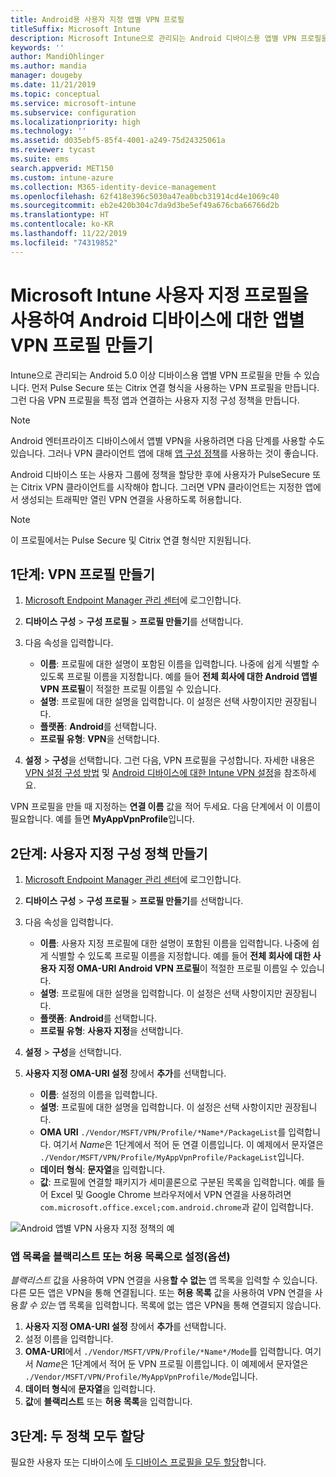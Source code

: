 ```yaml
---
title: Android용 사용자 지정 앱별 VPN 프로필
titleSuffix: Microsoft Intune
description: Microsoft Intune으로 관리되는 Android 디바이스용 앱별 VPN 프로필을 만드는 방법을 알아봅니다.
keywords: ''
author: MandiOhlinger
ms.author: mandia
manager: dougeby
ms.date: 11/21/2019
ms.topic: conceptual
ms.service: microsoft-intune
ms.subservice: configuration
ms.localizationpriority: high
ms.technology: ''
ms.assetid: d035ebf5-85f4-4001-a249-75d24325061a
ms.reviewer: tycast
ms.suite: ems
search.appverid: MET150
ms.custom: intune-azure
ms.collection: M365-identity-device-management
ms.openlocfilehash: 62f418e396c5030a47ea0bcb31914cd4e1069c40
ms.sourcegitcommit: eb2e420b304c7da9d3be5ef49a676cba66766d2b
ms.translationtype: HT
ms.contentlocale: ko-KR
ms.lasthandoff: 11/22/2019
ms.locfileid: "74319852"
---
```

# <a name="use-a-microsoft-intune-custom-profile-to-create-a-per-app-vpn-profile-for-android-devices"></a>Microsoft Intune 사용자 지정 프로필을 사용하여 Android 디바이스에 대한 앱별 VPN 프로필 만들기

Intune으로 관리되는 Android 5.0 이상 디바이스용 앱별 VPN 프로필을 만들 수 있습니다. 먼저 Pulse Secure 또는 Citrix 연결 형식을 사용하는 VPN 프로필을 만듭니다. 그런 다음 VPN 프로필을 특정 앱과 연결하는 사용자 지정 구성 정책을 만듭니다.

> [!NOTE]
> Android 엔터프라이즈 디바이스에서 앱별 VPN을 사용하려면 다음 단계를 사용할 수도 있습니다. 그러나 VPN 클라이언트 앱에 대해 [앱 구성 정책](../apps/app-configuration-policies-use-android.md)를 사용하는 것이 좋습니다.

Android 디바이스 또는 사용자 그룹에 정책을 할당한 후에 사용자가 PulseSecure 또는 Citrix VPN 클라이언트를 시작해야 합니다. 그러면 VPN 클라이언트는 지정한 앱에서 생성되는 트래픽만 열린 VPN 연결을 사용하도록 허용합니다.

> [!NOTE]
>
> 이 프로필에서는 Pulse Secure 및 Citrix 연결 형식만 지원됩니다.

## <a name="step-1-create-a-vpn-profile"></a>1단계: VPN 프로필 만들기

1. [Microsoft Endpoint Manager 관리 센터](https://go.microsoft.com/fwlink/?linkid=2109431)에 로그인합니다.
2. **디바이스 구성** > **구성 프로필** > **프로필 만들기**를 선택합니다.
3. 다음 속성을 입력합니다.

    - **이름**: 프로필에 대한 설명이 포함된 이름을 입력합니다. 나중에 쉽게 식별할 수 있도록 프로필 이름을 지정합니다. 예를 들어 **전체 회사에 대한 Android 앱별 VPN 프로필**이 적절한 프로필 이름일 수 있습니다.
    - **설명**: 프로필에 대한 설명을 입력합니다. 이 설정은 선택 사항이지만 권장됩니다.
    - **플랫폼**: **Android**를 선택합니다.
    - **프로필 유형**: **VPN**을 선택합니다.

4. **설정** > **구성**을 선택합니다. 그런 다음, VPN 프로필을 구성합니다. 자세한 내용은 [VPN 설정 구성 방법](vpn-settings-configure.md) 및 [Android 디바이스에 대한 Intune VPN 설정](vpn-settings-android.md)을 참조하세요.

VPN 프로필을 만들 때 지정하는 **연결 이름** 값을 적어 두세요. 다음 단계에서 이 이름이 필요합니다. 예를 들면 **MyAppVpnProfile**입니다.

## <a name="step-2-create-a-custom-configuration-policy"></a>2단계: 사용자 지정 구성 정책 만들기

1. [Microsoft Endpoint Manager 관리 센터](https://go.microsoft.com/fwlink/?linkid=2109431)에 로그인합니다.
2. **디바이스 구성** > **구성 프로필** > **프로필 만들기**를 선택합니다.
3. 다음 속성을 입력합니다.

    - **이름**: 사용자 지정 프로필에 대한 설명이 포함된 이름을 입력합니다. 나중에 쉽게 식별할 수 있도록 프로필 이름을 지정합니다. 예를 들어 **전체 회사에 대한 사용자 지정 OMA-URI Android VPN 프로필**이 적절한 프로필 이름일 수 있습니다.
    - **설명**: 프로필에 대한 설명을 입력합니다. 이 설정은 선택 사항이지만 권장됩니다.
    - **플랫폼**: **Android**를 선택합니다.
    - **프로필 유형**: **사용자 지정**을 선택합니다.

4. **설정** > **구성**을 선택합니다.
5. **사용자 지정 OMA-URI 설정** 창에서 **추가**를 선택합니다.
    - **이름**: 설정의 이름을 입력합니다.
    - **설명**: 프로필에 대한 설명을 입력합니다. 이 설정은 선택 사항이지만 권장됩니다.
    - **OMA URI** `./Vendor/MSFT/VPN/Profile/*Name*/PackageList`를 입력합니다. 여기서 *Name*은 1단계에서 적어 둔 연결 이름입니다. 이 예제에서 문자열은 `./Vendor/MSFT/VPN/Profile/MyAppVpnProfile/PackageList`입니다.
    - **데이터 형식**: **문자열**을 입력합니다.
    - **값**: 프로필에 연결할 패키지가 세미콜론으로 구분된 목록을 입력합니다. 예를 들어 Excel 및 Google Chrome 브라우저에서 VPN 연결을 사용하려면 `com.microsoft.office.excel;com.android.chrome`과 같이 입력합니다.

![Android 앱별 VPN 사용자 지정 정책의 예](./media/android-pulse-secure-per-app-vpn/android_per_app_vpn_oma_uri.png)

### <a name="set-your-app-list-to-blacklist-or-whitelist-optional"></a>앱 목록을 블랙리스트 또는 허용 목록으로 설정(옵션)

*블랙리스트* 값을 사용하여 VPN 연결을 사용**할 수 없는** 앱 목록을 입력할 수 있습니다. 다른 모든 앱은 VPN을 통해 연결됩니다. 또는 **허용 목록** 값을 사용하여 VPN 연결을 사용*할 수 있는* 앱 목록을 입력합니다. 목록에 없는 앱은 VPN을 통해 연결되지 않습니다.

1. **사용자 지정 OMA-URI 설정** 창에서 **추가**를 선택합니다.
2. 설정 이름을 입력합니다.
3. **OMA-URI**에서 `./Vendor/MSFT/VPN/Profile/*Name*/Mode`를 입력합니다. 여기서 *Name*은 1단계에서 적어 둔 VPN 프로필 이름입니다. 이 예제에서 문자열은 `./Vendor/MSFT/VPN/Profile/MyAppVpnProfile/Mode`입니다.
4. **데이터 형식**에 **문자열**을 입력합니다.
5. **값**에 **블랙리스트** 또는 **허용 목록**을 입력합니다.

## <a name="step-3-assign-both-policies"></a>3단계: 두 정책 모두 할당

필요한 사용자 또는 디바이스에 [두 디바이스 프로필을 모두 할당](device-profile-assign.md)합니다.
